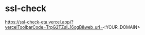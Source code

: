 # ssl-check

https://ssl-check-eta.vercel.app/?vercelToolbarCode=TrpG2TZsIL16ogB&web_url=<YOUR_DOMAIN>
